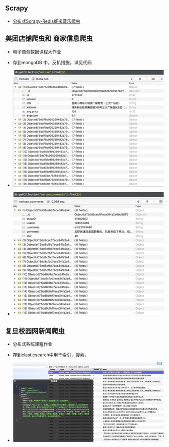 ## Scrapy
* [分布式Scrapy-Redis虾米音乐爬虫](https://github.com/994047477/Scrapy_Learning/tree/master/xiami)     

## 美团店铺爬虫和 商家信息爬虫

-  电子商务数据课程大作业

-  存到mongoDB 中，反扒措施，详见代码

- ![](imgs/demo1.png)
- ![](imgs/demo2.png)

## 复旦校园网新闻爬虫 

- 分布式系统课程作业
- 存到elasticsearch中用于索引，搜索， 

- ![](imgs/demo3.png)


